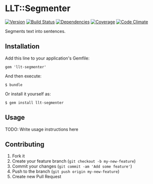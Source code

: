 # LLT::Segmenter

[![Version](http://allthebadges.io/latin-language-toolkit/llt-segmenter/badge_fury.png)](http://allthebadges.io/latin-language-toolkit/llt-segmenter/badge_fury)
[![Build Status](https://travis-ci.org/latin-language-toolkit/llt-segmenter.png?branch=master)](https://travis-ci.org/latin-language-toolkit/llt-segmenter)
[![Dependencies](http://allthebadges.io/latin-language-toolkit/llt-segmenter/gemnasium.png)](http://allthebadges.io/latin-language-toolkit/llt-segmenter/gemnasium)
[![Coverage](https://coveralls.io/repos/latin-language-toolkit/llt-segmenter/badge.png?branch=master)](https://coveralls.io/r/latin-language-toolkit/llt-segmenter?branch=master)
[![Code Climate](https://codeclimate.com/github/latin-language-toolkit/llt-segmenter.png)](https://codeclimate.com/github/latin-language-toolkit/llt-segmenter)

Segments text into sentences.

## Installation

Add this line to your application's Gemfile:

    gem 'llt-segmenter'

And then execute:

    $ bundle

Or install it yourself as:

    $ gem install llt-segmenter

## Usage

TODO: Write usage instructions here

## Contributing

1. Fork it
2. Create your feature branch (`git checkout -b my-new-feature`)
3. Commit your changes (`git commit -am 'Add some feature'`)
4. Push to the branch (`git push origin my-new-feature`)
5. Create new Pull Request
